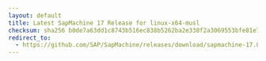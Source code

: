 ```yaml
---
layout: default
title: Latest SapMachine 17 Release for linux-x64-musl
checksum: sha256 b0de7a63dd1c8743b516ec838b5262ba2e338f2a3069553bfe81e78a00fe979e
redirect_to:
  - https://github.com/SAP/SapMachine/releases/download/sapmachine-17.0.13/sapmachine-jre-17.0.13_linux-x64-musl_bin.tar.gz
---
```

